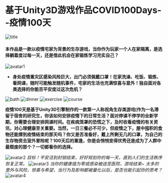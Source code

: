 # 基于Unity3D游戏作品COVID100Days--疫情100天

![title][img-title]
#### 本作品是一款以疫情宅家为背景的生存游戏，当你作为玩家一个人在家隔离，是选择躺着度过每一天，还是借此机会在家锻炼学习充实自己？

![avatar1][img-main]

* **身处疫情重灾区感染风险巨大，出门必须佩戴口罩！在家洗澡、吃饭、锻炼、看网课，随时可能触发随机事件，宅家的生活也充满惊喜与意外！独自面对各类选择的你能否平安度过这次危机？**

![bath][img-bath]
![dinner][img-dinner]
![exercise][img-exercise]
![course][img-course]


**疫情100天是基于Unity3D引擎制作的一款第一人称视角生存类游戏(作为一名滞留于宿舍的研究生，你该如何安排疫情下的日常生活？面对停课不停学的全新学期，你需要合理安排网课时间。在疾病笼罩的恐慌之下，及时收看疫情的有关资讯，对心理健康至关重要。当然，一日三餐必不可少，但疫情之下，屋中囤积的食物还能撑到疫情结束的那天吗？你又是否准备好，戴上所剩无几的口罩，为自己的生存物资去室外冒险呢？100天后的重逢，你是会悄悄变得优秀还是成为了人群中最颓废的那个？一切都看你的选择。**

![avatar2](https://cloud.cvlocke.site/api/v3/file/get/99/C100-2.png?sign=s5XxEtV92NYcH44sSix9bHnnT7FDm70atSPbVOkAi-s%3D%3A0)
*目标！平安活到封锁结束，好好规划你的每一天，直到人们的生活秩序恢复正常。*
![avatar3](https://cloud.cvlocke.site/api/v3/file/get/109/C100-12.png?sign=ld4fUICfyvUHcMAjtmf2qZUS--ril7Gh8lyUaAXnCUM%3D%3A0)
*当你的健康值为零或感染被送至医院，游戏结束~*
*太多的意外与风险，惊喜与希望，当行为及影响都被量化以后，是否也能引起你的思考？*
![avatar4](https://cloud.cvlocke.site/api/v3/file/get/110/C100-13.png?sign=3QbKzZ8z82BPLVhCluSMCnzMjUOSj2riPyWVp6Autf4%3D%3A0)

[img-title]:https://cloudbucket-1301494327.cos.ap-guangzhou.myqcloud.com/showcase/%E4%BD%9C%E5%93%81%E9%9B%86/%E6%B8%B8%E6%88%8F%E5%BC%80%E5%8F%91/Unity3D/COVID100Days--%E7%96%AB%E6%83%85100%E5%A4%A9/%E6%88%AA%E5%9B%BE/unity.png
[img-main]:https://cloudbucket-1301494327.cos.ap-guangzhou.myqcloud.com/showcase/%E4%BD%9C%E5%93%81%E9%9B%86/%E6%B8%B8%E6%88%8F%E5%BC%80%E5%8F%91/Unity3D/COVID100Days--%E7%96%AB%E6%83%85100%E5%A4%A9/%E6%88%AA%E5%9B%BE/%E4%B8%BB%E8%8F%9C%E5%8D%95.png
[img-bath]:https://cloudbucket-1301494327.cos.ap-guangzhou.myqcloud.com/showcase/%E4%BD%9C%E5%93%81%E9%9B%86/%E6%B8%B8%E6%88%8F%E5%BC%80%E5%8F%91/Unity3D/COVID100Days--%E7%96%AB%E6%83%85100%E5%A4%A9/%E6%88%AA%E5%9B%BE/%E6%B4%97%E6%BE%A1.png
[img-dinner]:https://cloudbucket-1301494327.cos.ap-guangzhou.myqcloud.com/showcase/%E4%BD%9C%E5%93%81%E9%9B%86/%E6%B8%B8%E6%88%8F%E5%BC%80%E5%8F%91/Unity3D/COVID100Days--%E7%96%AB%E6%83%85100%E5%A4%A9/%E6%88%AA%E5%9B%BE/%E5%90%83%E9%A5%AD.png
[img-exercise]:https://cloudbucket-1301494327.cos.ap-guangzhou.myqcloud.com/showcase/%E4%BD%9C%E5%93%81%E9%9B%86/%E6%B8%B8%E6%88%8F%E5%BC%80%E5%8F%91/Unity3D/COVID100Days--%E7%96%AB%E6%83%85100%E5%A4%A9/%E6%88%AA%E5%9B%BE/%E8%BF%90%E5%8A%A8.png
[img-course]:https://cloudbucket-1301494327.cos.ap-guangzhou.myqcloud.com/showcase/%E4%BD%9C%E5%93%81%E9%9B%86/%E6%B8%B8%E6%88%8F%E5%BC%80%E5%8F%91/Unity3D/COVID100Days--%E7%96%AB%E6%83%85100%E5%A4%A9/%E6%88%AA%E5%9B%BE/%E7%BD%91%E8%AF%BE.png
